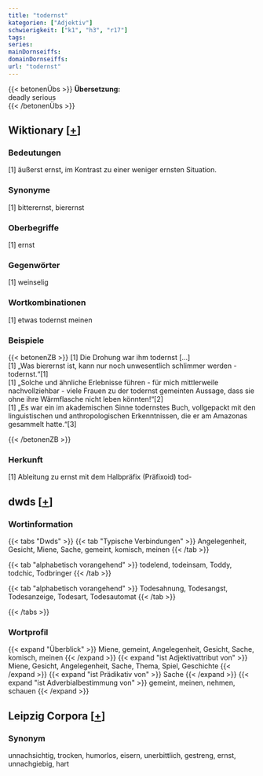```yaml
---
title: "todernst"
kategorien: ["Adjektiv"]
schwierigkeit: ["k1", "h3", "r17"]
tags:
series:
mainDornseiffs:
domainDornseiffs:
url: "todernst"
---
```


{{< betonenÜbs >}}
**Übersetzung:**  
deadly  serious  
{{< /betonenÜbs >}}

## Wiktionary [[+](https://de.wiktionary.org/wiki/todernst)]

### Bedeutungen
[1] äußerst ernst, im Kontrast zu einer weniger ernsten Situation.  

### Synonyme
[1] bitterernst, bierernst  

### Oberbegriffe
[1] ernst  

### Gegenwörter
[1] weinselig  

### Wortkombinationen
[1] etwas todernst meinen  

### Beispiele
{{< betonenZB >}}
[1] Die Drohung war ihm todernst […]  
[1] „Was bierernst ist, kann nur noch unwesentlich schlimmer werden - todernst.“[1]  
[1] „Solche und ähnliche Erlebnisse führen - für mich mittlerweile nachvollziehbar - viele Frauen zu der todernst gemeinten Aussage, dass sie ohne ihre Wärmflasche nicht leben könnten!“[2]  
[1] „Es war ein im akademischen Sinne todernstes Buch, vollgepackt mit den linguistischen und anthropologischen Erkenntnissen, die er am Amazonas gesammelt hatte.“[3]  

{{< /betonenZB >}}
### Herkunft
[1] Ableitung zu ernst mit dem Halbpräfix (Präfixoid) tod-  



## dwds [[+](https://www.dwds.de/wb/todernst)]

### Wortinformation
{{< tabs "Dwds" >}}
{{< tab "Typische Verbindungen" >}}
Angelegenheit, Gesicht, Miene, Sache, gemeint, komisch, meinen
{{< /tab >}}

{{< tab "alphabetisch vorangehend" >}}
todelend, todeinsam, Toddy, todchic, Todbringer
{{< /tab >}}

{{< tab "alphabetisch vorangehend" >}}
Todesahnung, Todesangst, Todesanzeige, Todesart, Todesautomat
{{< /tab >}}

{{< /tabs >}}

### Wortprofil
{{< expand "Überblick" >}} Miene, gemeint, Angelegenheit, Gesicht, Sache, komisch, meinen {{< /expand >}}
{{< expand "ist Adjektivattribut von" >}} Miene, Gesicht, Angelegenheit, Sache, Thema, Spiel, Geschichte {{< /expand >}}
{{< expand "ist Prädikativ von" >}} Sache {{< /expand >}}
{{< expand "ist Adverbialbestimmung von" >}} gemeint, meinen, nehmen, schauen {{< /expand >}}

## Leipzig Corpora [[+](https://corpora.uni-leipzig.de/en/res?word=todernst&corpusId=deu_newscrawl-public_2018)]


### Synonym
unnachsichtig, trocken, humorlos, eisern, unerbittlich, gestreng, ernst, unnachgiebig, hart

